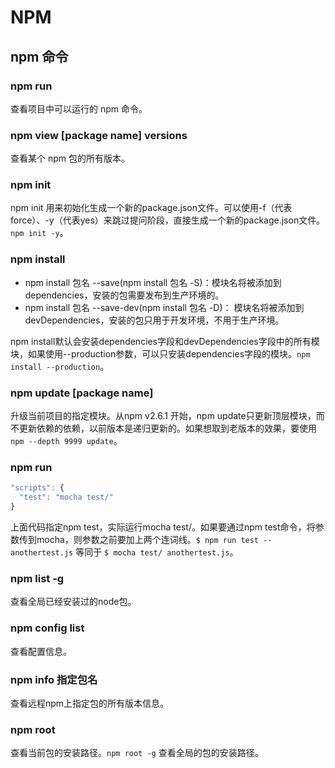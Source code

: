 # NPM

## npm 命令

### npm run

查看项目中可以运行的 npm 命令。

### npm view [package name] versions

查看某个 npm 包的所有版本。

### npm init

npm init 用来初始化生成一个新的package.json文件。可以使用-f（代表force）、-y（代表yes）来跳过提问阶段，直接生成一个新的package.json文件。`npm init -y`。

### npm install

- npm install 包名 --save(npm install 包名 -S)：模块名将被添加到dependencies，安装的包需要发布到生产环境的。
- npm install 包名 --save-dev(npm install 包名 -D)： 模块名将被添加到devDependencies，安装的包只用于开发环境，不用于生产环境。

npm install默认会安装dependencies字段和devDependencies字段中的所有模块，如果使用--production参数，可以只安装dependencies字段的模块。`npm install --production`。

### npm update [package name]

升级当前项目的指定模块。从npm v2.6.1 开始，npm update只更新顶层模块，而不更新依赖的依赖，以前版本是递归更新的。如果想取到老版本的效果，要使用`npm --depth 9999 update`。

### npm run

```js
"scripts": {
  "test": "mocha test/"
}
```

上面代码指定npm test，实际运行mocha test/。如果要通过npm test命令，将参数传到mocha，则参数之前要加上两个连词线。`$ npm run test -- anothertest.js` 等同于 `$ mocha test/ anothertest.js`。

### npm list -g

查看全局已经安装过的node包。

### npm config list

查看配置信息。

### npm info 指定包名

查看远程npm上指定包的所有版本信息。

### npm root

查看当前包的安装路径。`npm root -g` 查看全局的包的安装路径。